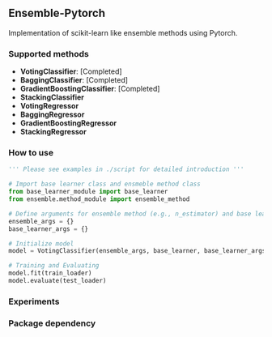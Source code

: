 ## Ensemble-Pytorch
Implementation of scikit-learn like ensemble methods using Pytorch.

### Supported methods
* **VotingClassifier**: [Completed]
* **BaggingClassifier**: [Completed]
* **GradientBoostingClassifier**: [Completed]
* **StackingClassifier**
* **VotingRegressor**
* **BaggingRegressor**
* **GradientBoostingRegressor**
* **StackingRegressor**

### How to use
```python
''' Please see examples in ./script for detailed introduction '''

# Import base learner class and ensmeble method class
from base_learner_module import base_learner
from ensemble.method_module import ensemble_method

# Define arguments for ensemble method (e.g., n_estimator) and base learner, separately
ensemble_args = {}
base_learner_args = {}

# Initialize model
model = VotingClassifier(ensemble_args, base_learner, base_learner_args)

# Training and Evaluating
model.fit(train_loader)
model.evaluate(test_loader)
```

### Experiments

### Package dependency